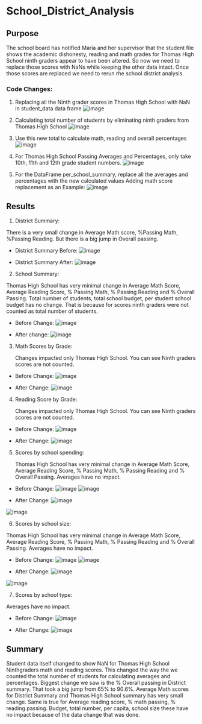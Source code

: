 # School_District_Analysis
## Purpose
   The school board has notified Maria and her supervisor that the student file shows the academic dishonesty, reading and math grades for Thomas High School ninth graders appear to have been altered. So now we need to replace those scores with NaNs while keeping the other data intact. Once those scores are replaced we need to rerun rhe school district analysis. 
### Code Changes:
  
  1. Replacing all the Ninth grader scores in Thomas High School with NaN in student_data data frame
![image](https://user-images.githubusercontent.com/56806834/150752895-e2ced0ca-e0ad-4283-acf7-0a48f93fce29.png)

  2. Calculating total number of students by eliminating ninth graders from Thomas High School
  ![image](https://user-images.githubusercontent.com/56806834/150751014-4f6f219c-fbac-4655-abb8-97dd160d33a6.png)
  
  3. Use this new total to calculate math, reading and overall percentages
  ![image](https://user-images.githubusercontent.com/56806834/150751806-f02ff1c8-3785-41d0-b97b-4400bc750661.png)
  
  4. For Thomas High School Passing Averages and Percentages, only take 10th, 11th and 12th grade student numbers.
  ![image](https://user-images.githubusercontent.com/56806834/150752256-54ecacdc-bb2d-4c17-8448-9efca7014e5c.png)
  
  5. For the DataFrame per_school_summary, replace all the averages and percentages with the new calculated values
  Adding math score replacement as an Example:
  ![image](https://user-images.githubusercontent.com/56806834/150752570-2efec68c-b2cd-4121-8c4a-ed48a6e42a81.png)

   

## Results
 1. District Summary:

   There is a very small change in Average Math score, %Passing Math, %Passing Reading. But there is a big jump in Overall passing.
    
   - District Summary Before:
   ![image](https://user-images.githubusercontent.com/56806834/150744739-afc7fec3-73a0-492a-bce1-13783e1ec551.png)
    

   - District Summary After:
   ![image](https://user-images.githubusercontent.com/56806834/150742920-4f2048d5-4458-4a5b-b69a-5a4dba7b0dc3.png)


 2. School Summary:
 
  Thomas High School has very minimal change in Average Math Score, Average Reading Score, % Passing Math, % Passing Reading and % Overall Passing. Total number of students, total school budget, per student school budget has no change. That is because for scores ninth graders were not counted as total number of students.
  
   - Before Change:
   ![image](https://user-images.githubusercontent.com/56806834/150745176-1445e018-a51c-4487-8618-21513713f78f.png)

   - After change:
   ![image](https://user-images.githubusercontent.com/56806834/150738118-9b6c36ee-e1dd-4a6d-a475-d97a2cff450d.png)

    
 3. Math Scores by Grade:
 
    Changes impacted only Thomas High School. You can see Ninth graders scores are not counted. 
    
   - Before Change:
    ![image](https://user-images.githubusercontent.com/56806834/150745488-2c61cab1-8581-4f1f-b024-58b9b1d4956b.png)

    
   - After Change:
    ![image](https://user-images.githubusercontent.com/56806834/150741441-b61b05be-88f9-43a1-9bc1-9faa04b9eca5.png)

 4. Reading Score by Grade:
 
     Changes impacted only Thomas High School. You can see Ninth graders scores are not counted. 
     
   - Before Change:
    ![image](https://user-images.githubusercontent.com/56806834/150745591-97fdfd02-dc3d-4aba-9071-a33f82e6d474.png)

    
   - After Change:
    ![image](https://user-images.githubusercontent.com/56806834/150741597-e05e73af-b91f-4ffc-89ae-3c4e7b7f493c.png)

 5. Scores by school spending:

      Thomas High School has very minimal change in Average Math Score, Average Reading Score, % Passing Math, % Passing Reading and % Overall Passing. Averages have no impact.
     
   - Before Change:
    ![image](https://user-images.githubusercontent.com/56806834/150745787-adc21c80-32fb-4c9a-b1d7-f8e78cbb99ea.png)
    ![image](https://user-images.githubusercontent.com/56806834/150745881-b2067097-eb92-451b-9f7f-0f123f26c413.png)


    
   - After Change:
   ![image](https://user-images.githubusercontent.com/56806834/150741764-6a799f72-2b13-4652-8f3b-48e6aed59144.png)
   
  ![image](https://user-images.githubusercontent.com/56806834/150742578-34113e86-f847-495e-b9d7-6d5124b7dde3.png)

   
 6. Scores by school size:
 
  Thomas High School has very minimal change in Average Math Score, Average Reading Score, % Passing Math, % Passing Reading and % Overall Passing. Averages have no impact.
   - Before Change:
    ![image](https://user-images.githubusercontent.com/56806834/150746048-764bcbca-5d52-4e0a-8606-898633c299aa.png)
    ![image](https://user-images.githubusercontent.com/56806834/150746114-3931b7da-5d5c-4c14-86aa-d1e0cd55a51c.png)


  
   - After Change:
 ![image](https://user-images.githubusercontent.com/56806834/150742076-b405ade0-4c79-46c1-a2d0-34301b2ed31d.png)
 
 ![image](https://user-images.githubusercontent.com/56806834/150742403-de3fd44d-33c1-4fd2-a289-b69831de8898.png)

 
 7. Scores by school type:

Averages have no impact.

   - Before Change:
   ![image](https://user-images.githubusercontent.com/56806834/150746204-a18f6eb0-4c7a-4a47-9bc0-79fd0ce86f6f.png)

  
   - After Change:
   ![image](https://user-images.githubusercontent.com/56806834/150742495-731e6ea2-0b8a-4776-9a1c-b49a3c92c00b.png)
   
   
## Summary
Student data itself changed to show NaN for Thomas High School Ninthgraders math and reading scores. This changed the way the we counted the total number of students for calculating averages and percentages. Biggest change we saw is the % Overall passing in District summary. That took a big jump from 65% to 90.6%. Average Math scores for District Summary and Thomas High School summary has very small change. Same is true for Average reading score, % math passing, % reading passing. Budget, total number, per capita, school size these have no impact because of the data change that was done.


      
